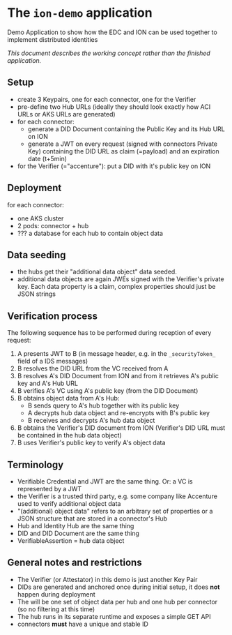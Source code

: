 # The `ion-demo` application
Demo Application to show how the EDC and ION can be used together to implement distributed identities

_This document describes the working concept rather than the finished application._

## Setup
- create 3 Keypairs, one for each connector, one for the Verifier
- pre-define two Hub URLs (ideally they should look exactly how ACI URLs or AKS URLs are generated)
- for each connector:
  + generate a DID Document containing the Public Key and its Hub URL on ION
  + generate a JWT on every request (signed with connectors Private Key) containing the DID URL as claim (=payload) and an expiration date (t+5min)
- for the Verifier (="accenture"): put a DID with it's public key on ION

## Deployment
for each connector:
  + one AKS cluster
  + 2 pods: connector + hub
  + ??? a database for each hub to contain object data

## Data seeding
- the hubs get their "additional data object" data seeded.
- additional data objects are again JWEs signed with the Verifier's private key. Each data property is a claim, complex
  properties should just be JSON strings

## Verification process
The following sequence has to be performed during reception of every request:

1. A presents JWT to B (in message header, e.g. in the `_securityToken_` field of a IDS messages)
1. B resolves the DID URL from the VC received from A
1. B resolves A's DID Document from ION and from it retrieves A's public key and A's Hub URL
1. B verifies A's VC using A's public key (from the DID Document)
1. B obtains object data from A's Hub:
   - B sends query to A's hub together with its public key
   - A decrypts hub data object and re-encrypts with B's public key
   - B receives and decrypts A's hub data object
1. B obtains the Verifier's DID document from ION (Verifier's DID URL must be contained in the hub data object)
1. B uses Verifier's public key to verify A's object data

## Terminology
- Verifiable Credential and JWT are the same thing. Or: a VC is represented by a JWT
- the Verifier is a trusted third party, e.g. some company like Accenture used to verify additional object data
- "(additional) object data" refers to an arbitrary set of properties or a JSON structure that are stored in a connector's Hub
- Hub and Identity Hub are the same thing
- DID and DID Document are the same thing
- VerifiableAssertion = hub data object

## General notes and restrictions
- The Verifier (or Attestator) in this demo is just another Key Pair
- DIDs are generated and anchored once during initial setup, it does **not** happen during deployment
- The will be one set of object data per hub and one hub per connector (so no filtering at this time)
- The hub runs in its separate runtime and exposes a simple GET API
- connectors **must** have a unique and stable ID
